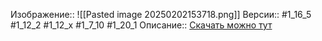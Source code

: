 Изображение:: ![[Pasted image 20250202153718.png]]
Версии:: #1_16_5 #1_12_2 #1_12_x #1_7_10 #1_20_1
Описание:: [Скачать можно тут](https://minecraft-inside.ru/mods/20685-custom-npcs.html)
